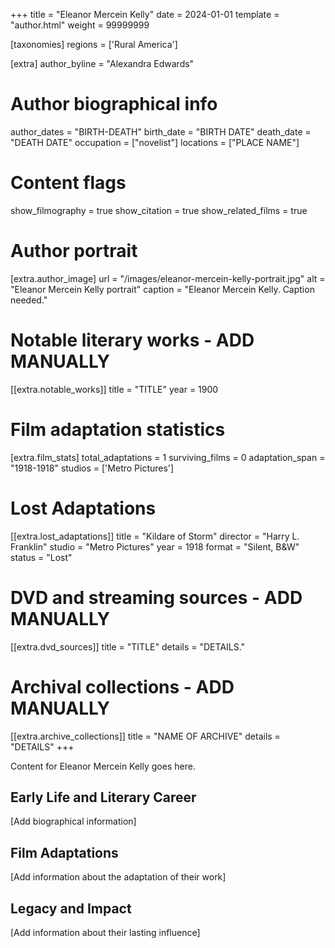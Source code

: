 +++
title = "Eleanor Mercein Kelly"
date = 2024-01-01
template = "author.html"
weight = 99999999

[taxonomies]
regions = ['Rural America']

[extra]
author_byline = "Alexandra Edwards"

# Author biographical info
author_dates = "BIRTH-DEATH"
birth_date = "BIRTH DATE"
death_date = "DEATH DATE"
occupation = ["novelist"]
locations = ["PLACE NAME"]

# Content flags
show_filmography = true
show_citation = true
show_related_films = true

# Author portrait
[extra.author_image]
url = "/images/eleanor-mercein-kelly-portrait.jpg"
alt = "Eleanor Mercein Kelly portrait"
caption = "Eleanor Mercein Kelly. Caption needed."

# Notable literary works - ADD MANUALLY
[[extra.notable_works]]
title = "TITLE"
year = 1900

# Film adaptation statistics
[extra.film_stats]
total_adaptations = 1
surviving_films = 0
adaptation_span = "1918-1918"
studios = ['Metro Pictures']
# Lost Adaptations
[[extra.lost_adaptations]]
title = "Kildare of Storm"
director = "Harry L. Franklin"
studio = "Metro Pictures"
year = 1918
format = "Silent, B&W"
status = "Lost"


# DVD and streaming sources - ADD MANUALLY
[[extra.dvd_sources]]
title = "TITLE"
details = "DETAILS."

# Archival collections - ADD MANUALLY
[[extra.archive_collections]]
title = "NAME OF ARCHIVE"
details = "DETAILS"
+++

Content for Eleanor Mercein Kelly goes here. 

## Early Life and Literary Career

[Add biographical information]

## Film Adaptations

[Add information about the adaptation of their work]

## Legacy and Impact

[Add information about their lasting influence]

